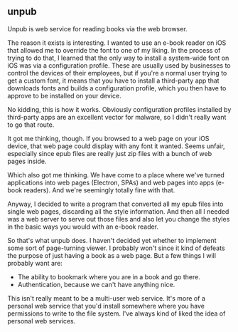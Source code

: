 ## unpub

Unpub is web service for reading books via the web browser.

The reason it exists is interesting. I wanted to use an e-book reader on iOS that allowed me to override the font to one of my liking. In the process of trying to do that, I learned that the only way to install a system-wide font on iOS was via a configuration profile. These are usually used by businesses to control the devices of their employees, but if you're a normal user trying to get a custom font, it means that you have to install a third-party app that downloads fonts and builds a configuration profile, which you then have to approve to be installed on your device.

No kidding, this is how it works. Obviously configuration profiles installed by third-party apps are an excellent vector for malware, so I didn't really want to go that route.

It got me thinking, though. If you browsed to a web page on your iOS device, that web page could display with any font it wanted. Seems unfair, especially since epub files are really just zip files with a bunch of web pages inside.

Which also got me thinking. We have come to a place where we've turned applications into web pages (Electron, SPAs) and web pages into apps (e-book readers). And we're seemingly totally fine with that.

Anyway, I decided to write a program that converted all my epub files into single web pages, discarding all the style information. And then all I needed was a web server to serve out those files and also let you change the styles in the basic ways you would with an e-book reader.

So that's what unpub does. I haven't decided yet whether to implement some sort of page-turning viewer. I probably won't since it kind of defeats the purpose of just having a book as a web page. But a few things I will probably want are:

* The ability to bookmark where you are in a book and go there.
* Authentication, because we can't have anything nice.

This isn't really meant to be a multi-user web service. It's more of a personal web service that you'd install somewhere where you have permissions to write to the file system. I've always kind of liked the idea of personal web services.